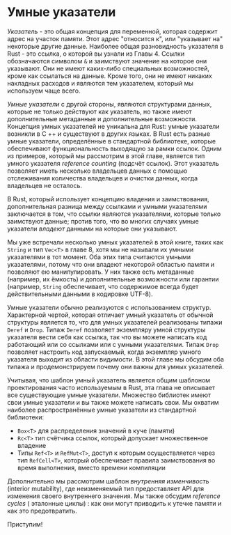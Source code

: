 # Умные указатели

*Указатель* - это общая концепция для переменной, которая содержит адрес на участок памяти. Этот адрес "относится к", или "указывает на" некоторые другие данные. Наиболее общая разновидность указателя в Rust - это ссылка, о которой вы узнали из Главы 4. Ссылки обозначаются символом `&` и заимствуют значение на которое они указывают. Они не имеют каких-либо специальных возможностей, кроме как ссылаться на данные. Кроме того, они не имеют никаких накладных расходов и являются тем указателем, который мы используем чаще всего.

*Умные указатели* с другой стороны, являются структурами данных, которые не только действуют как указатель, но также имеют дополнительные метаданные и дополнительные возможности. Концепция умных указателей не уникальна для Rust: умные указатели возникли в C ++ и существуют в других языках. В Rust есть разные умные указатели, определённые в стандартной библиотеке, которые обеспечивают функциональность выходящую за рамки ссылок. Одним из примеров, который мы рассмотрим в этой главе, является тип умного указателя *reference counting* (подсчёт ссылок). Этот указатель позволяет иметь несколько владельцев данных с помощью отслеживания количества владельцев и очистки данных, когда владельцев не осталось.

В Rust, который использует концепцию владения и заимствования, дополнительная разница между ссылками и умными указателями заключается в том, что ссылки являются указателями, которые только заимствуют данные; против того, что во многих случаях умные указатели *владеют* данными на которые они указывают.

Мы уже встречали несколько умных указателей в этой книге, таких как `String` и тип `Vec<T>` в главе 8, хотя мы не называли их умными указателями в тот момент. Оба этих типа считаются умными указателями, потому что они владеют некоторой областью памяти и позволяют ею манипулировать. У них также есть метаданные (например, их ёмкость) и дополнительные возможности или гарантии (например, `String` обеспечивает, что содержимое всегда будет действительными данными в кодировке UTF-8).

Умные указатели обычно реализуются с использованием структур. Характерной чертой, которая отличает умный указатель от обычной структуры является то, что для умных указателей реализованы типажи `Deref` и `Drop`. Типаж `Deref` позволяет экземпляру умной структуры указателя вести себя как ссылка, так что вы можете написать код работающий или со ссылками или с умными указателями. Типаж `Drop` позволяет настроить код запускаемый, когда экземпляр умного указателя выходит из области видимости. В этой главе мы обсудим оба типажа и продемонстрируем почему они важны для умных указателей.

Учитывая, что шаблон умный указатель является общим шаблоном проектирования часто используемым в Rust, эта глава не описывает все существующие умные указатели. Множество библиотек имеют свои умные указатели и вы также можете написать свои. Мы охватим наиболее распространённые умные указатели из стандартной библиотеки:

- `Box<T>` для распределения значений в куче (памяти)
- `Rc<T>` тип счётчика ссылок, который допускает множественное владение
- Типы `Ref<T>` и `RefMut<T>`, доступ к которым осуществляется через тип `RefCell<T>`, который обеспечивает правила заимствования во время выполнения, вместо времени компиляции

Дополнительно мы рассмотрим шаблон *внутренняя изменчивость* (interior mutability), где неизменяемый тип предоставляет API для изменения своего внутреннего значения. Мы также обсудим *reference cycles* ( эталонные циклы) : как они могут приводить к утечке памяти и как это предотвратить.

Приступим!
